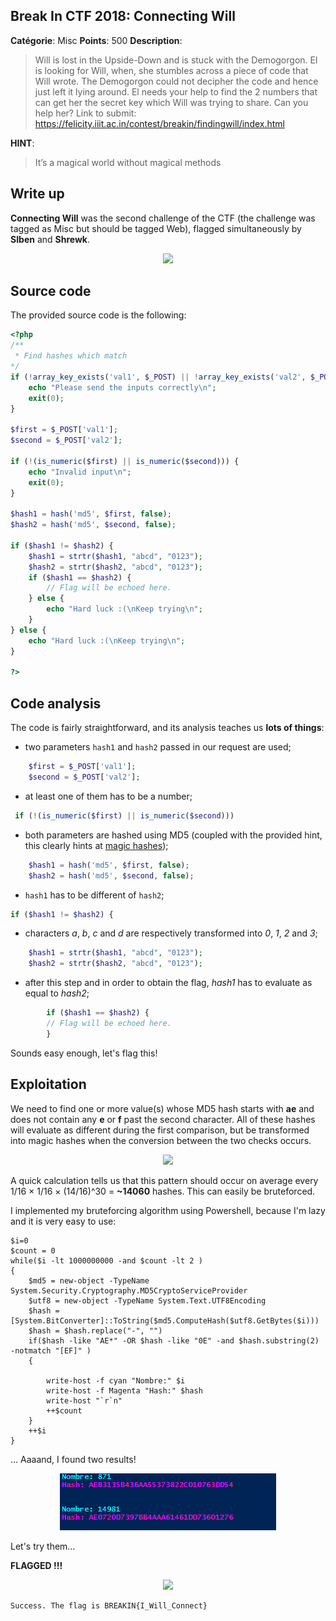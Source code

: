 Break In CTF 2018: Connecting Will
-------------

**Catégorie**: Misc **Points**: 500 **Description**:

> Will is lost in the Upside-Down and is stuck with the Demogorgon. El is looking for Will, when, she stumbles across a piece of code that Will wrote. The Demogorgon could not decipher the code and hence just left it lying around. El needs your help to find the 2 numbers that can get her the secret key which Will was trying to share. Can you help her?
Link to submit: https://felicity.iiit.ac.in/contest/breakin/findingwill/index.html

**HINT**: 
> It’s a magical world without magical methods


Write up
-------

**Connecting Will** was the second challenge of the CTF (the challenge was
tagged as Misc but should be tagged Web), flagged simultaneously by
**SIben** and **Shrewk**.

<p align="center">
<img src="https://thumbs.gfycat.com/ChillyMadAfricangoldencat-max-1mb.gif">
</p>

## Source code

The provided source code is the following:

```php
<?php
/**
 * Find hashes which match
*/
if (!array_key_exists('val1', $_POST) || !array_key_exists('val2', $_POST)) {
    echo "Please send the inputs correctly\n";
    exit(0);
}

$first = $_POST['val1'];
$second = $_POST['val2'];

if (!(is_numeric($first) || is_numeric($second))) {
    echo "Invalid input\n";
    exit(0);
}

$hash1 = hash('md5', $first, false);
$hash2 = hash('md5', $second, false);

if ($hash1 != $hash2) {
    $hash1 = strtr($hash1, "abcd", "0123");
    $hash2 = strtr($hash2, "abcd", "0123");
    if ($hash1 == $hash2) {
        // Flag will be echoed here.
    } else {
        echo "Hard luck :(\nKeep trying\n";
    }
} else {
    echo "Hard luck :(\nKeep trying\n";
}

?>
```

## Code analysis

The code is fairly straightforward, and its analysis teaches us **lots of
things**:

- two parameters `hash1` and `hash2` passed in our request are used;

```php
    $first = $_POST['val1'];
    $second = $_POST['val2'];
```

- at least one of them has to be a number;

```php
 if (!(is_numeric($first) || is_numeric($second)))
```

- both parameters are hashed using MD5 (coupled with the provided hint, this
clearly hints at [magic hashes](https://www.whitehatsec.com/blog/magic-hashes/));

```php
    $hash1 = hash('md5', $first, false);
    $hash2 = hash('md5', $second, false);
```

- `hash1` has to be different of `hash2`;

```php
if ($hash1 != $hash2) {
```

- characters *a*, *b*, *c* and *d* are respectively transformed into *0*, *1*,
*2* and *3*;

```php
    $hash1 = strtr($hash1, "abcd", "0123");
    $hash2 = strtr($hash2, "abcd", "0123");
```

- after this step and in order to obtain the flag, *hash1* has to evaluate as
equal to *hash2*;

```php
        if ($hash1 == $hash2) {
        // Flag will be echoed here.
        }
```

Sounds easy enough, let's flag this!

## Exploitation

We need to find one or more value(s) whose MD5 hash starts with **ae** and does
not contain any **e** or **f** past the second character. All of these hashes
will evaluate as different during the first comparison, but be transformed
into magic hashes when the conversion between the two checks occurs.

<p align="center">
<img src="https://media.tenor.com/images/84dbf692a249261cf1df2074298e02dc/tenor.gif">
</p>

A quick calculation tells us that this pattern should occur on average every
1/16 × 1/16 × (14/16)^30 = **~14060** hashes. This can easily be bruteforced.

I implemented my bruteforcing algorithm using Powershell, because I'm lazy and
it is very easy to use:

```
$i=0
$count = 0
while($i -lt 1000000000 -and $count -lt 2 )
{
    $md5 = new-object -TypeName System.Security.Cryptography.MD5CryptoServiceProvider
    $utf8 = new-object -TypeName System.Text.UTF8Encoding
    $hash = [System.BitConverter]::ToString($md5.ComputeHash($utf8.GetBytes($i)))
    $hash = $hash.replace("-", "")
    if($hash -like "AE*" -OR $hash -like "0E" -and $hash.substring(2) -notmatch "[EF]" )
    {
        
        write-host -f cyan "Nombre:" $i
        write-host -f Magenta "Hash:" $hash
        write-host "`r`n"
        ++$count
    }
    ++$i
}
```

… Aaaand, I found two results!

<p align="center">
<img src="https://raw.githubusercontent.com/Inshallhack/Write-ups/master/Break%20In%20CTF%202018/Connecting%20Will/resultat.PNG">
</p>

Let's try them…

**FLAGGED !!!**

<p align="center">
<img src="https://media.giphy.com/media/4AZ7jvyD54AFO/giphy.gif">
</p>

```
Success. The flag is BREAKIN{I_Will_Connect}
```
